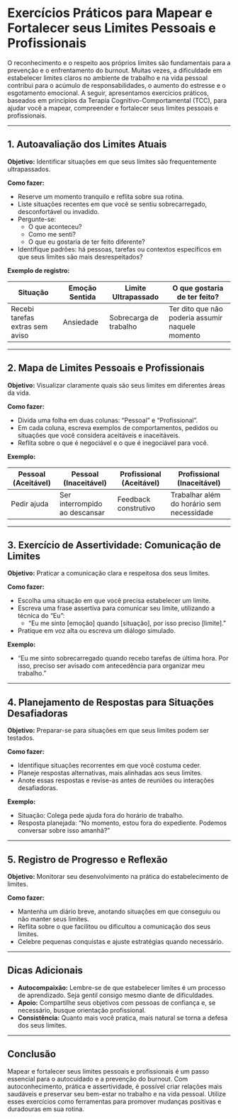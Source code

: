 
# Exercícios Práticos para Mapear e Fortalecer seus Limites Pessoais e Profissionais

O reconhecimento e o respeito aos próprios limites são fundamentais para a prevenção e o enfrentamento do burnout. Muitas vezes, a dificuldade em estabelecer limites claros no ambiente de trabalho e na vida pessoal contribui para o acúmulo de responsabilidades, o aumento do estresse e o esgotamento emocional. A seguir, apresentamos exercícios práticos, baseados em princípios da Terapia Cognitivo-Comportamental (TCC), para ajudar você a mapear, compreender e fortalecer seus limites pessoais e profissionais.

---

## 1. **Autoavaliação dos Limites Atuais**

**Objetivo:** Identificar situações em que seus limites são frequentemente ultrapassados.

**Como fazer:**
- Reserve um momento tranquilo e reflita sobre sua rotina.
- Liste situações recentes em que você se sentiu sobrecarregado, desconfortável ou invadido.
- Pergunte-se:
  - O que aconteceu?
  - Como me senti?
  - O que eu gostaria de ter feito diferente?
- Identifique padrões: há pessoas, tarefas ou contextos específicos em que seus limites são mais desrespeitados?

**Exemplo de registro:**

| Situação                  | Emoção Sentida | Limite Ultrapassado | O que gostaria de ter feito? |
|---------------------------|---------------|---------------------|------------------------------|
| Recebi tarefas extras sem aviso | Ansiedade      | Sobrecarga de trabalho | Ter dito que não poderia assumir naquele momento |

---

## 2. **Mapa de Limites Pessoais e Profissionais**

**Objetivo:** Visualizar claramente quais são seus limites em diferentes áreas da vida.

**Como fazer:**
- Divida uma folha em duas colunas: “Pessoal” e “Profissional”.
- Em cada coluna, escreva exemplos de comportamentos, pedidos ou situações que você considera aceitáveis e inaceitáveis.
- Reflita sobre o que é negociável e o que é inegociável para você.

**Exemplo:**

| Pessoal (Aceitável) | Pessoal (Inaceitável) | Profissional (Aceitável) | Profissional (Inaceitável) |
|---------------------|----------------------|--------------------------|----------------------------|
| Pedir ajuda         | Ser interrompido ao descansar | Feedback construtivo      | Trabalhar além do horário sem necessidade |

---

## 3. **Exercício de Assertividade: Comunicação de Limites**

**Objetivo:** Praticar a comunicação clara e respeitosa dos seus limites.

**Como fazer:**
- Escolha uma situação em que você precisa estabelecer um limite.
- Escreva uma frase assertiva para comunicar seu limite, utilizando a técnica do “Eu”:
  - “Eu me sinto [emoção] quando [situação], por isso preciso [limite].”
- Pratique em voz alta ou escreva um diálogo simulado.

**Exemplo:**
- “Eu me sinto sobrecarregado quando recebo tarefas de última hora. Por isso, preciso ser avisado com antecedência para organizar meu trabalho.”

---

## 4. **Planejamento de Respostas para Situações Desafiadoras**

**Objetivo:** Preparar-se para situações em que seus limites podem ser testados.

**Como fazer:**
- Identifique situações recorrentes em que você costuma ceder.
- Planeje respostas alternativas, mais alinhadas aos seus limites.
- Anote essas respostas e revise-as antes de reuniões ou interações desafiadoras.

**Exemplo:**
- Situação: Colega pede ajuda fora do horário de trabalho.
- Resposta planejada: “No momento, estou fora do expediente. Podemos conversar sobre isso amanhã?”

---

## 5. **Registro de Progresso e Reflexão**

**Objetivo:** Monitorar seu desenvolvimento na prática do estabelecimento de limites.

**Como fazer:**
- Mantenha um diário breve, anotando situações em que conseguiu ou não manter seus limites.
- Reflita sobre o que facilitou ou dificultou a comunicação dos seus limites.
- Celebre pequenas conquistas e ajuste estratégias quando necessário.

---

## Dicas Adicionais

- **Autocompaixão:** Lembre-se de que estabelecer limites é um processo de aprendizado. Seja gentil consigo mesmo diante de dificuldades.
- **Apoio:** Compartilhe seus objetivos com pessoas de confiança e, se necessário, busque orientação profissional.
- **Consistência:** Quanto mais você pratica, mais natural se torna a defesa dos seus limites.

---

## Conclusão

Mapear e fortalecer seus limites pessoais e profissionais é um passo essencial para o autocuidado e a prevenção do burnout. Com autoconhecimento, prática e assertividade, é possível criar relações mais saudáveis e preservar seu bem-estar no trabalho e na vida pessoal. Utilize esses exercícios como ferramentas para promover mudanças positivas e duradouras em sua rotina.

```
